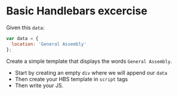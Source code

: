# Basic Handlebars excercise

Given this `data`:

``` js
var data = {
  location: 'General Assembly'
};
```

Create a simple template that displays the words `General Assembly`.

- Start by creating an empty `div` where we will append our `data`
- Then create your HBS template in `script` tags
- Then write your JS.
